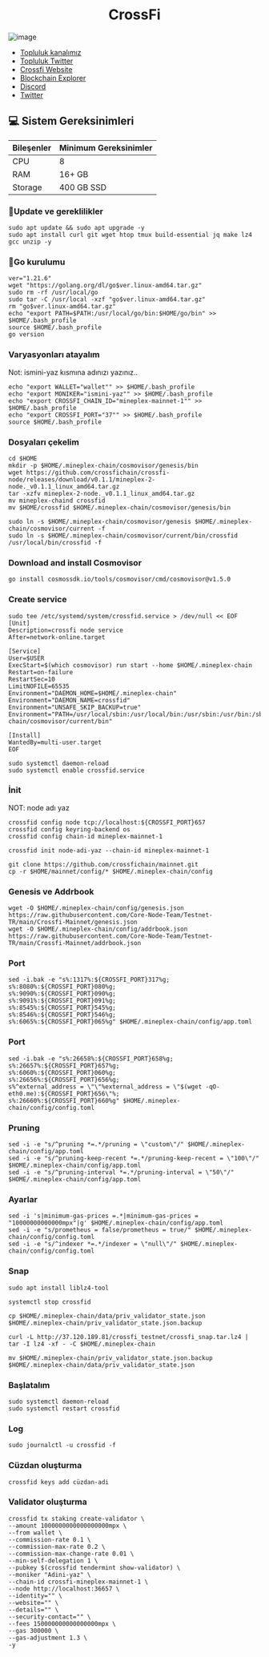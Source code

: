 


<h1 align="center"> CrossFi </h1>


![image](https://github.com/Core-Node-Team/Testnet-TR/assets/91562185/2d6d845d-3c30-495f-a9bb-74b9e56fada6)



 * [Topluluk kanalımız](https://t.me/corenodechat)<br>
 * [Topluluk Twitter](https://twitter.com/corenodeHQ)<br>
 * [Crossfi Website](https://crossfi.org/)<br>
 * [Blockchain Explorer](https://test.xfiscan.com/)<br>
 * [Discord](https://discord.gg/crossfi)<br>
 * [Twitter](https://twitter.com/crossfichain)<br>

## 💻 Sistem Gereksinimleri
| Bileşenler | Minimum Gereksinimler | 
| ------------ | ------------ |
| CPU |	8|
| RAM	| 16+ GB |
| Storage	| 400 GB SSD |


### 🚧Update ve gereklilikler
```
sudo apt update && sudo apt upgrade -y
sudo apt install curl git wget htop tmux build-essential jq make lz4 gcc unzip -y
```
### 🚧Go kurulumu
```
ver="1.21.6"
wget "https://golang.org/dl/go$ver.linux-amd64.tar.gz"
sudo rm -rf /usr/local/go
sudo tar -C /usr/local -xzf "go$ver.linux-amd64.tar.gz"
rm "go$ver.linux-amd64.tar.gz"
echo "export PATH=$PATH:/usr/local/go/bin:$HOME/go/bin" >> $HOME/.bash_profile
source $HOME/.bash_profile
go version
```
### Varyasyonları atayalım
Not: ismini-yaz kısmına adınızı yazınız..
```
echo "export WALLET="wallet"" >> $HOME/.bash_profile
echo "export MONIKER="ismini-yaz"" >> $HOME/.bash_profile
echo "export CROSSFI_CHAIN_ID="mineplex-mainnet-1"" >> $HOME/.bash_profile
echo "export CROSSFI_PORT="37"" >> $HOME/.bash_profile
source $HOME/.bash_profile
```
### Dosyaları çekelim
```
cd $HOME
mkdir -p $HOME/.mineplex-chain/cosmovisor/genesis/bin
wget https://github.com/crossfichain/crossfi-node/releases/download/v0.1.1/mineplex-2-node._v0.1.1_linux_amd64.tar.gz
tar -xzfv mineplex-2-node._v0.1.1_linux_amd64.tar.gz
mv mineplex-chaind crossfid
mv $HOME/crossfid $HOME/.mineplex-chain/cosmovisor/genesis/bin
```
```
sudo ln -s $HOME/.mineplex-chain/cosmovisor/genesis $HOME/.mineplex-chain/cosmovisor/current -f
sudo ln -s $HOME/.mineplex-chain/cosmovisor/current/bin/crossfid /usr/local/bin/crossfid -f
```

### Download and install Cosmovisor
```
go install cosmossdk.io/tools/cosmovisor/cmd/cosmovisor@v1.5.0
```
### Create service
```
sudo tee /etc/systemd/system/crossfid.service > /dev/null << EOF
[Unit]
Description=crossfi node service
After=network-online.target

[Service]
User=$USER
ExecStart=$(which cosmovisor) run start --home $HOME/.mineplex-chain
Restart=on-failure
RestartSec=10
LimitNOFILE=65535
Environment="DAEMON_HOME=$HOME/.mineplex-chain"
Environment="DAEMON_NAME=crossfid"
Environment="UNSAFE_SKIP_BACKUP=true"
Environment="PATH=/usr/local/sbin:/usr/local/bin:/usr/sbin:/usr/bin:/sbin:/bin:/usr/games:/usr/local/games:/snap/bin:$HOME/.mineplex-chain/cosmovisor/current/bin"

[Install]
WantedBy=multi-user.target
EOF
```
```
sudo systemctl daemon-reload
sudo systemctl enable crossfid.service
```
### İnit
NOT: node adı yaz
```
crossfid config node tcp://localhost:${CROSSFI_PORT}657
crossfid config keyring-backend os
crossfid config chain-id mineplex-mainnet-1
```
```
crossfid init node-adi-yaz --chain-id mineplex-mainnet-1
```
```
git clone https://github.com/crossfichain/mainnet.git
cp -r $HOME/mainnet/config/* $HOME/.mineplex-chain/config
```
### Genesis ve Addrbook
```
wget -O $HOME/.mineplex-chain/config/genesis.json https://raw.githubusercontent.com/Core-Node-Team/Testnet-TR/main/Crossfi-Mainnet/genesis.json
wget -O $HOME/.mineplex-chain/config/addrbook.json https://raw.githubusercontent.com/Core-Node-Team/Testnet-TR/main/Crossfi-Mainnet/addrbook.json
```
### Port
```
sed -i.bak -e "s%:1317%:${CROSSFI_PORT}317%g;
s%:8080%:${CROSSFI_PORT}080%g;
s%:9090%:${CROSSFI_PORT}090%g;
s%:9091%:${CROSSFI_PORT}091%g;
s%:8545%:${CROSSFI_PORT}545%g;
s%:8546%:${CROSSFI_PORT}546%g;
s%:6065%:${CROSSFI_PORT}065%g" $HOME/.mineplex-chain/config/app.toml
```
### Port
```
sed -i.bak -e "s%:26658%:${CROSSFI_PORT}658%g;
s%:26657%:${CROSSFI_PORT}657%g;
s%:6060%:${CROSSFI_PORT}060%g;
s%:26656%:${CROSSFI_PORT}656%g;
s%^external_address = \"\"%external_address = \"$(wget -qO- eth0.me):${CROSSFI_PORT}656\"%;
s%:26660%:${CROSSFI_PORT}660%g" $HOME/.mineplex-chain/config/config.toml
```
### Pruning
```
sed -i -e "s/^pruning *=.*/pruning = \"custom\"/" $HOME/.mineplex-chain/config/app.toml
sed -i -e "s/^pruning-keep-recent *=.*/pruning-keep-recent = \"100\"/" $HOME/.mineplex-chain/config/app.toml
sed -i -e "s/^pruning-interval *=.*/pruning-interval = \"50\"/" $HOME/.mineplex-chain/config/app.toml
```
### Ayarlar
```
sed -i 's|minimum-gas-prices =.*|minimum-gas-prices = "10000000000000mpx"|g' $HOME/.mineplex-chain/config/app.toml
sed -i -e "s/prometheus = false/prometheus = true/" $HOME/.mineplex-chain/config/config.toml
sed -i -e "s/^indexer *=.*/indexer = \"null\"/" $HOME/.mineplex-chain/config/config.toml
```

### Snap
```
sudo apt install liblz4-tool

systemctl stop crossfid

cp $HOME/.mineplex-chain/data/priv_validator_state.json $HOME/.mineplex-chain/priv_validator_state.json.backup

curl -L http://37.120.189.81/crossfi_testnet/crossfi_snap.tar.lz4 | tar -I lz4 -xf - -C $HOME/.mineplex-chain

mv $HOME/.mineplex-chain/priv_validator_state.json.backup $HOME/.mineplex-chain/data/priv_validator_state.json

```
### Başlatalım
```
sudo systemctl daemon-reload
sudo systemctl restart crossfid
```
### Log
```
sudo journalctl -u crossfid -f
```
### Cüzdan oluşturma
```
crossfid keys add cüzdan-adi
```
### Validator oluşturma
```
crossfid tx staking create-validator \
--amount 1000000000000000000mpx \
--from wallet \
--commission-rate 0.1 \
--commission-max-rate 0.2 \
--commission-max-change-rate 0.01 \
--min-self-delegation 1 \
--pubkey $(crossfid tendermint show-validator) \
--moniker "Adini-yaz" \
--chain-id crossfi-mineplex-mainnet-1 \
--node http://localhost:36657 \
--identity="" \
--website="" \
--details="" \
--security-contact="" \
--fees 150000000000000000mpx \
--gas 300000 \
--gas-adjustment 1.3 \
-y
```
